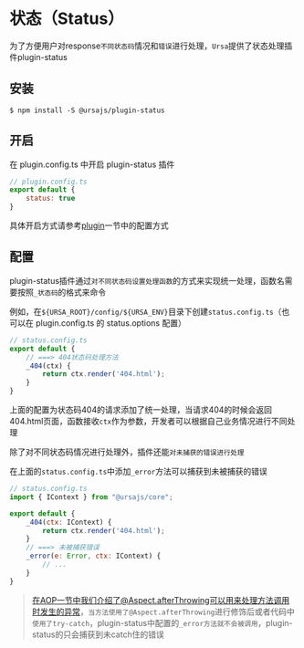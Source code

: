 # 状态（Status）

为了方便用户对response`不同状态码`情况和`错误`进行处理，`Ursa`提供了状态处理插件plugin-status

## 安装

```shell
$ npm install -S @ursajs/plugin-status
```

## 开启

在 plugin.config.ts 中开启 plugin-status 插件

```javascript
// plugin.config.ts
export default {
    status: true
}
```

具体开启方式请参考[plugin](../基础功能/Plugin.md)一节中的配置方式

## 配置

plugin-status插件通过`对不同状态码设置处理函数`的方式来实现统一处理，函数名需要按照`_状态码`的格式来命令

例如，在`${URSA_ROOT}/config/${URSA_ENV}`目录下创建`status.config.ts`（也可以在 plugin.config.ts 的 status.options 配置）

```javascript
// status.config.ts
export default {
    // ===> 404状态码处理方法
    _404(ctx) {
        return ctx.render('404.html');
    }
}
```

上面的配置为状态码404的请求添加了统一处理，当请求404的时候会返回404.html页面，函数接收`ctx`作为参数，开发者可以根据自己业务情况进行不同处理

除了对不同状态码情况进行处理外，插件还能`对未捕获的错误进行处理`

在上面的`status.config.ts`中添加`_error`方法可以捕获到未被捕获的错误

```javascript
// status.config.ts
import { IContext } from "@ursajs/core";

export default {
    _404(ctx: IContext) {
        return ctx.render('404.html');
    }
    // ===> 未被捕获错误
    _error(e: Error, ctx: IContext) {
        // ...
    }
}
```

> 在AOP一节中我们介绍了@Aspect.afterThrowing可以用来处理方法调用时发生的异常，`当方法使用了@Aspect.afterThrowing`进行修饰后或者代码中`使用了try-catch`，plugin-status中配置的`_error方法就不会被调用`，plugin-status的只会捕获到未catch住的错误

